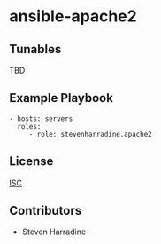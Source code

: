# ansible-apache2

Tunables
--------
TBD

Example Playbook
----------------
    - hosts: servers
      roles:
         - role: stevenharradine.apache2

License
-------
[ISC](https://opensource.org/licenses/ISC)

Contributors
------------
* Steven Harradine

